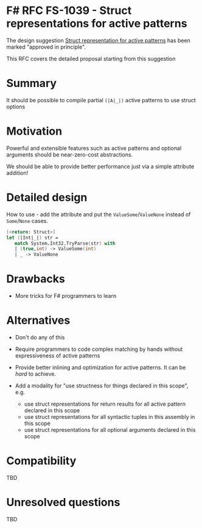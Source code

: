 # F# RFC FS-1039 - Struct representations for active patterns 

The design suggestion [Struct representation for active patterns](https://github.com/fsharp/fslang-suggestions/issues/612) has been marked "approved in principle".

This RFC covers the detailed proposal starting from this suggestion

# Summary
[summary]: #summary

It should be possible to compile partial `(|A|_|)` active patterns to use struct options

# Motivation

Powerful and extensible features such as active patterns and optional arguments should be near-zero-cost abstractions. 

We should be able to provide better performance just via a simple attribute addition!

# Detailed design

How to use - add the attribute and put the `ValueSome`/`ValueNone` instead of `Some`/`None` cases.

```fsharp
[<return: Struct>]
let (|Int|_|) str =
   match System.Int32.TryParse(str) with
   | (true,int) -> ValueSome(int)
   | _ -> ValueNone
```

# Drawbacks

- More tricks for F# programmers to learn

# Alternatives

- Don't do any of this

- Require programmers to code complex matching by hands without expressiveness of active patterns

- Provide better inlining and optimization for active patterns. It can be _hard_ to achieve.

- Add a modality for "use structness for things declared in this scope", e.g.
  * use struct representations for return results for all active pattern declared in this scope
  * use struct representations for all syntactic tuples in this assembly in this scope
  * use struct representations for all optional arguments declared in this scope

# Compatibility

TBD

# Unresolved questions

TBD
